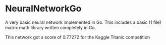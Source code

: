 # NeuralNetworkGo
A very basic neural network implemented in Go. 
This includes a basic (1 file) matrix math library written completely in Go.

This network got a score of 0.77272 for the Kaggle Titanic competition
